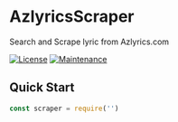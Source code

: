 # AzlyricsScraper
Search and Scrape lyric from Azlyrics.com

[![License](https://img.shields.io/pypi/l/ansicolortags.svg)](https://github.com/Edqe14/AzylricsScraper/blob/master/LICENSE)
[![Maintenance](https://img.shields.io/badge/maintained-yes-green.svg)](https://github.com/Edqe14/AzylricsScraper/commit/master)

## Quick Start
```js
const scraper = require('')
```